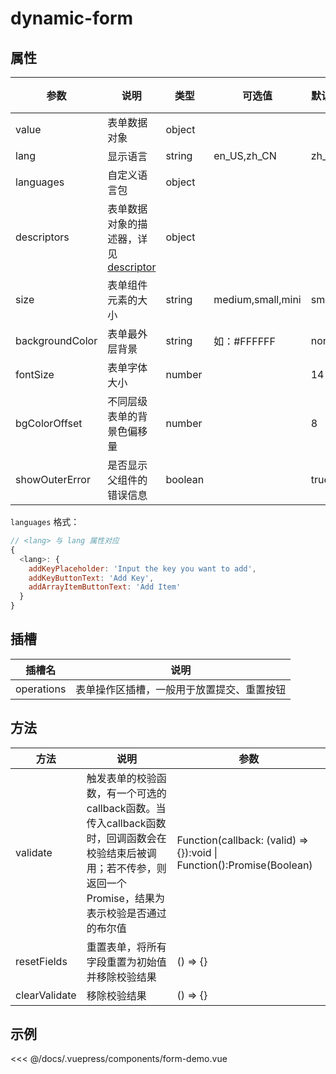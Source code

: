 # dynamic-form

## 属性

| 参数            | 说明                                                         | 类型    | 可选值            | 默认值 | 必传 |
| --------------- | ------------------------------------------------------------ | ------- | ----------------- | ------ | ---- |
| value           | 表单数据对象                                                 | object  |                   |        | 是   |
| lang            | 显示语言                                                     | string  | en_US,zh_CN       | zh_CN  |      |
| languages       | 自定义语言包                                                 | object  |                   |        |      |
| descriptors     | 表单数据对象的描述器，详见 [descriptor](/zh/api/descriptors/) | object  |                   |        | 是   |
| size            | 表单组件元素的大小                                           | string  | medium,small,mini | small  |      |
| backgroundColor | 表单最外层背景                                               | string  | 如：#FFFFFF       | none   |      |
| fontSize        | 表单字体大小                                                 | number  |                   | 14     |      |
| bgColorOffset   | 不同层级表单的背景色偏移量                                   | number  |                   | 8      |      |
| showOuterError  | 是否显示父组件的错误信息                                     | boolean |                   | true   |      |

`languages` 格式：

``` js
// <lang> 与 lang 属性对应
{
  <lang>: {
    addKeyPlaceholder: 'Input the key you want to add',
    addKeyButtonText: 'Add Key',
    addArrayItemButtonText: 'Add Item'
  }
}
```



## 插槽

| 插槽名     | 说明                                       |
| ---------- | ------------------------------------------ |
| operations | 表单操作区插槽，一般用于放置提交、重置按钮 |

## 方法

| 方法          | 说明                                                         | 参数                                                         |
| ------------- | ------------------------------------------------------------ | ------------------------------------------------------------ |
| validate      | 触发表单的校验函数，有一个可选的callback函数。当传入callback函数时，回调函数会在校验结束后被调用；若不传参，则返回一个Promise，结果为表示校验是否通过的布尔值 | Function(callback: (valid) => {}):void \| Function():Promise(Boolean) |
| resetFields   | 重置表单，将所有字段重置为初始值并移除校验结果               | () => {}                                                     |
| clearValidate | 移除校验结果                                                 | () => {}                                                     |

## 示例

<code-demo name="form-demo" lang="zh_CN"></code-demo>

<<< @/docs/.vuepress/components/form-demo.vue

